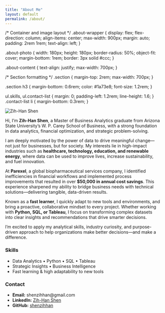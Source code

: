 ```yaml
---
title: "About Me"
layout: default
permalink: /about/
---
```



/* Container and image layout */
.about-wrapper {
  display: flex;
  flex-direction: column;
  align-items: center;
  max-width: 900px;
  margin: auto;
  padding: 2rem 1rem;
  text-align: left;
}

.about-photo {
  width: 180px;
  height: 180px;
  border-radius: 50%;
  object-fit: cover;
  margin-bottom: 1rem;
  border: 3px solid #ccc;
}

.about-content {
  text-align: justify;
  max-width: 700px;
}

/* Section formatting */
.section {
  margin-top: 2rem;
  max-width: 700px;
}

.section h3 {
  margin-bottom: 0.6rem;
  color: #1a73e8;
  font-size: 1.2rem;
}

ul.skills, ul.contact-list {
  margin: 0;
  padding-left: 1.2rem;
  line-height: 1.6;
}
.contact-list li {
  margin-bottom: 0.3rem;
}
</style>

<div class="about-wrapper">
  <img class="about-photo" src="https://github.com/shenzihhan.png" alt="Zih-Han Shen">
  
  <div class="about-content">

Hi, I’m **Zih-Han Shen**, a Master of Business Analytics graduate from Arizona State University’s W. P. Carey School of Business, with a strong foundation in data analytics, financial optimization, and strategic problem-solving.

I am deeply motivated by the power of data to drive meaningful change—not just for businesses, but for society. My interests lie in high-impact industries such as **healthcare, technology, education, and renewable energy**, where data can be used to improve lives, increase sustainability, and fuel innovation.

At **Parexel**, a global biopharmaceutical services company, I identified inefficiencies in financial workflows and implemented process improvements that resulted in over **$50,000 in annual cost savings**. This experience sharpened my ability to bridge business needs with technical solutions—delivering tangible, data-driven results.

Known as a **fast learner**, I quickly adapt to new tools and environments, and bring a proactive, collaborative mindset to every project. Whether working with **Python, SQL, or Tableau**, I focus on transforming complex datasets into clear insights and recommendations that drive smarter decisions.

I’m excited to apply my analytical skills, industry curiosity, and purpose-driven approach to help organizations make better decisions—and make a difference.

  </div>

  <div class="section">
    <h3>Skills</h3>
    <ul class="skills">
      <li>Data Analytics • Python • SQL • Tableau</li>
      <li>Strategic Insights • Business Intelligence</li>
      <li>Fast learning & high adaptability to new tools</li>
    </ul>
  </div>

  <div class="section">
    <h3>Contact</h3>
    <ul class="contact-list">
      <li><strong>Email:</strong> shenzihhan@gmail.com</li>
      <li><strong>LinkedIn:</strong> <a href="https://www.linkedin.com/in/zih-han-shen-552983286/" target="_blank">Zih-Han Shen</a></li>
      <li><strong>GitHub:</strong> <a href="https://github.com/shenzihhan" target="_blank">shenzihhan</a></li>
    </ul>
  </div>
</div>
